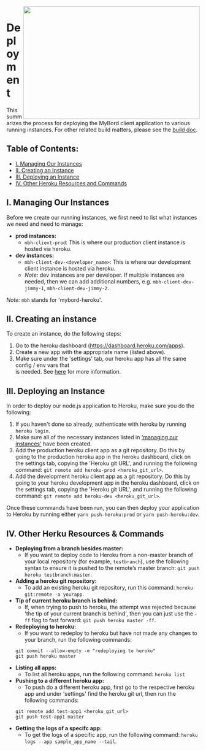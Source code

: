 <img align="right" width="460" height="294" src="https://github.com/jimmy-e/mybord/blob/master/etc/assets/rocket.png">

# Deployment

This summarizes the process for deploying the MyBord client application to various
running instances. For other related build matters, please see the
[build doc](https://github.com/jimmy-e/mybord/blob/master/docs/build.md).

## Table of Contents:

* [I. Managing Our Instances](#i-managing-our-instances)
* [II. Creating an Instance](#ii-creating-an-instance)
* [III. Deploying an Instance](#iii-deploying-an-instance)
* [IV. Other Heroku Resources and Commands](#iv-other-herku-resources--commands)

## I. Managing Our Instances

Before we create our running instances, we first need to list what instances we need and need to
manage:

* **prod instances:**
  * `mbh-client-prod`: This is where our production client instance is hosted via heroku.
* **dev instances:**
  * `mbh-client-dev-<developer_name>`: This is where our development client instance is
   hosted via heroku.
  * *Note*: dev instances are per developer. If multiple instances are needed, then we can add
   additional numbers, e.g. `mbh-client-dev-jimmy-1`, `mbh-client-dev-jimmy-2`.
  
*Note:* `mbh` stands for 'mybord-heroku'.

## II. Creating an instance

To create an instance, do the following steps:

1. Go to the heroku dashboard (https://dashboard.heroku.com/apps).
2. Create a new app with the appropriate name (listed above).
3. Make sure under the 'settings' tab, our heroku app has all the same config / env vars that	
is needed. See [here](https://github.com/jimmy-e/mybord/blob/master/docs/build.md#vi-env-vars) for
more information.

## III. Deploying an Instance

In order to deploy our node.js application to Heroku, make sure you do the following:

1. If you haven't done so already, authenticate with heroku by running `heroku login`.
2. Make sure all of the necessary instances listed in ['managing our instances'](#i-managing-our-instances)
have been created.
3. Add the production heroku client app as a git repository. Do this by going to the production
heroku app in the heroku dashboard, click on the settings tab, copying the 'Heroku git URL', and
running the following command: `git remote add heroku-prod <heroku_git_url>`.
4. Add the development heroku client app as a git repository. Do this by going to your heroku
development app in the heroku dashboard, click on the settings tab, copying the 'Heroku git URL',
and running the following command: `git remote add heroku-dev <heroku_git_url>`.

Once these commands have been run, you can then deploy your application to Heroku by running
either `yarn push-heroku:prod` or `yarn push-heroku:dev`.

## IV. Other Herku Resources & Commands

* **Deploying from a branch besides master:**
  * If you want to deploy code to Heroku from a non-master branch of your local repository
  (for example, `testbranch`), use the following syntax to ensure it is pushed to the remote’s master
  branch: `git push heroku testbranch:master`.
* **Adding a heroku git repository:**
  * To add an existing heroku git repository, run this command: `heroku git:remote -a yourapp`.
* **Tip of current heroku branch is behind:**
  * If, when trying to push to heroku, the attempt was rejected because 'the tip of your current
   branch is behind', then you can just use the `-ff` flag to fast forward:
   `git push heroku master -ff`.
* **Redeploying to heroku:**
  * If you want to redeploy to heroku but have not made any changes to your branch, run the
   following commands:
   ```
   git commit --allow-empty -m "redeploying to heroku"
   git push heroku master
   ```
* **Listing all apps:**
  * To list all heroku apps, run the following command: `heroku list`
* **Pushing to a different heroku app:**
  * To push do a different heroku app, first go to the respective heroku app and under 'settings'
  find the heroku git url, then run the following commands:
  ```
  git remote add test-app1 <heroku_git_url>
  git push test-app1 master
  ```
* **Getting the logs of a specifc app:**
  * To get the logs of a specific app, run the following command:
  `heroku logs --app sample_app_name --tail`.
